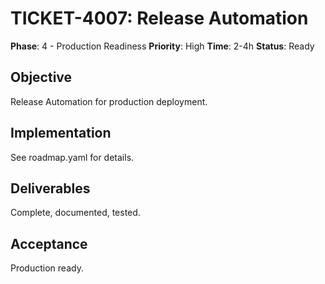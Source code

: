 # TICKET-4007: Release Automation

**Phase**: 4 - Production Readiness
**Priority**: High
**Time**: 2-4h
**Status**: Ready

## Objective
Release Automation for production deployment.

## Implementation
See roadmap.yaml for details.

## Deliverables
Complete, documented, tested.

## Acceptance
Production ready.
